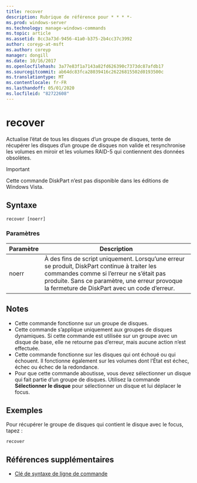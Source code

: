 ```yaml
---
title: recover
description: Rubrique de référence pour * * * *-
ms.prod: windows-server
ms.technology: manage-windows-commands
ms.topic: article
ms.assetid: 8cc3a73d-9456-41a0-b375-2b4cc37c3992
author: coreyp-at-msft
ms.author: coreyp
manager: dongill
ms.date: 10/16/2017
ms.openlocfilehash: 3a77e83f1a7143a82fd626390c7373dc87afdb17
ms.sourcegitcommit: ab64dc83fca28039416c26226815502d0193500c
ms.translationtype: MT
ms.contentlocale: fr-FR
ms.lasthandoff: 05/01/2020
ms.locfileid: "82722608"
---
```

# <a name="recover"></a>recover



Actualise l’état de tous les disques d’un groupe de disques, tente de récupérer les disques d’un groupe de disques non valide et resynchronise les volumes en miroir et les volumes RAID-5 qui contiennent des données obsolètes.

> [!IMPORTANT]
> Cette commande DiskPart n’est pas disponible dans les éditions de Windows Vista.

## <a name="syntax"></a>Syntaxe

```
recover [noerr]
```

### <a name="parameters"></a>Paramètres

|Paramètre|Description|
|---------|-----------|
|noerr|À des fins de script uniquement. Lorsqu’une erreur se produit, DiskPart continue à traiter les commandes comme si l’erreur ne s’était pas produite. Sans ce paramètre, une erreur provoque la fermeture de DiskPart avec un code d’erreur.|

## <a name="remarks"></a>Notes 

-   Cette commande fonctionne sur un groupe de disques.
-   Cette commande s’applique uniquement aux groupes de disques dynamiques. Si cette commande est utilisée sur un groupe avec un disque de base, elle ne retourne pas d’erreur, mais aucune action n’est effectuée.
-   Cette commande fonctionne sur les disques qui ont échoué ou qui échouent. Il fonctionne également sur les volumes dont l’État est échec, échec ou échec de la redondance.
-   Pour que cette commande aboutisse, vous devez sélectionner un disque qui fait partie d’un groupe de disques. Utilisez la commande **Sélectionner le disque** pour sélectionner un disque et lui déplacer le focus.

## <a name="examples"></a>Exemples

Pour récupérer le groupe de disques qui contient le disque avec le focus, tapez :
```
recover
```

## <a name="additional-references"></a>Références supplémentaires

- [Clé de syntaxe de ligne de commande](command-line-syntax-key.md)

